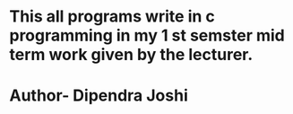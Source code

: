 # This all programs write in c programming in my 1 st semster  mid term work given by the lecturer.


# Author- Dipendra Joshi 
